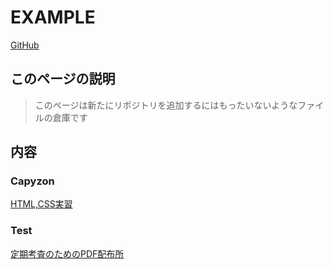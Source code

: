 # EXAMPLE
[GitHub](https://github.com/PP-Pixel/example)  

<!--
1. [このページの説明](#このページの説明)
2. [内容](#内容)
3. [Rigelへ](#Rigelへ)
-->

## このページの説明
> このページは新たにリポジトリを追加するにはもったいないようなファイルの倉庫です

## 内容

### Capyzon
[HTML,CSS実習](https://pp-pixel.github.io/example/html-css/)

### Test
[定期考査のためのPDF配布所](https://pp-pixel.github.io/example/test/)
<!--
### Rigel
[CSS Style|Rigel - © 2024 PP.](https://pp-pixel.github.io/example/rigel)


```html
<!DOCTYPE html>
```
```css
body {
  
}
```
-->